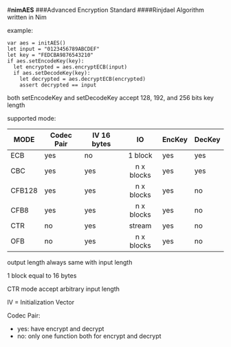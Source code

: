 #**nimAES**
###Advanced Encryption Standard
####Rinjdael Algorithm written in Nim

example:

```nimrod
var aes = initAES()
let input = "0123456789ABCDEF"
let key = "FEDCBA9876543210"
if aes.setEncodeKey(key):
  let encrypted = aes.encryptECB(input)
  if aes.setDecodeKey(key):
    let decrypted = aes.decryptECB(encrypted)
    assert decrypted == input
```

both setEncodeKey and setDecodeKey accept 128, 192, and 256 bits key length

supported mode:

| MODE | Codec Pair | IV 16 bytes | IO | EncKey | DecKey |
|--------|------------|-------------|:----------:|--------|--------|
| ECB | yes | no | 1 block | yes | yes |
| CBC | yes | yes | n x blocks | yes | yes |
| CFB128 | yes | yes | n x blocks | yes | no |
| CFB8 | yes | yes | n x blocks | yes | no |
| CTR | no | yes | stream | yes | no |
| OFB | no | yes | n x blocks | yes | no |

output length always same with input length

1 block equal to 16 bytes

CTR mode accept arbitrary input length

IV = Initialization Vector

Codec Pair:

 - yes: have encrypt and decrypt
 - no: only one function both for encrypt and decrypt
